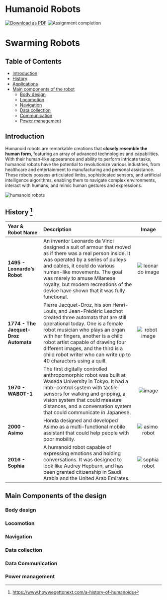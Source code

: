 # Humanoid Robots

[![Download as PDF](https://img.shields.io/badge/Download%20as%20PDF-EF3939?style=flat-square&logo=adobeacrobatreader&logoColor=white&color=black&labelColor=ec1c24)](https://mdtopdf.up.railway.app/convertPdf?url=https://github.com/iqfareez/MCTE-4362-Robotic-Hardware/blob/main/Week11/Humanoid.md)
![Assignment completion](https://img.shields.io/badge/Status-In%20progress-yellow?style=flat-square)

# Swarming Robots

## Table of Contents

- [Introduction](#introduction)
- [History](#history)
- [Applications](#applications)
- [Main components of the robot](#main-components-of-the-vehicle)
  - [Body design](#body-design)
  - [Locomotion](#Locomotion)
  - [Navigation](#navigation)
  - [Data collection](#data-collection)
  - [Communication](#communication)
  - [Power management](#power-management)

## Introduction

Humanoid robots are remarkable creations that **closely resemble the human form**, featuring an array of advanced technologies and capabilities. With their human-like appearance and ability to perform intricate tasks, humanoid robots have the potential to revolutionize various industries, from healthcare and entertainment to manufacturing and personal assistance. These robots possess articulated limbs, sophisticated sensors, and artificial intelligence algorithms, enabling them to navigate complex environments, interact with humans, and mimic human gestures and expressions.

![humanoid robots](https://github.com/iqfareez/MCTE-4362-Robotic-Hardware/assets/60868965/f60ae85a-0565-4407-b578-84e538f9d252)

## History [^1]

| Year & Robot Name                    | Description                                                                                                                                                                                                                                                                                                                                                       |                                                                                                 Image                                                                                                  |
| :----------------------------------- | :---------------------------------------------------------------------------------------------------------------------------------------------------------------------------------------------------------------------------------------------------------------------------------------------------------------------------------------------------------------- | :----------------------------------------------------------------------------------------------------------------------------------------------------------------------------------------------------: |
| **1495 - Leonardo’s Robot**          | An inventor Leonardo da Vinci designed a suit of armour that moved as if there was a real person inside. It was operated by a series of pulleys and cables, it could do various human-like movements. The goal was merely to amuse Milanese royalty, but modern recreations of the device have shown that it was fully functional.                                |                                       ![leonardo image](https://upload.wikimedia.org/wikipedia/commons/thumb/4/45/Leonardo-Robot3.jpg/440px-Leonardo-Robot3.jpg)                                       |
| **1774 - The Jacquet-Droz Automata** | Pierre Jacquet-Droz, his son Henri-Louis, and Jean-Frédéric Leschot created three automata that are still operational today. One is a female robot musician who plays an organ with her fingers, another is a child robot artist capable of drawing four different images, and the third is a child robot writer who can write up to 40 characters using a quill. |                          ![robot image](https://images.squarespace-cdn.com/content/v1/58bb0536893fc04255997b40/1534602058526-D1HXFNZSNJGU0IVWX0G5/Jaquet+Droz+History+4.jpg)                           |
| **1970 - WABOT-1**                   | The first digitally controlled anthropomorphic robot was built at Waseda University in Tokyo. It had a limb-control system with tactile sensors for walking and gripping, a vision system that could measure distances, and a conversation system that could communicate in Japanese.                                                                             |                                                ![image](https://bostonglobalforum.org/aiwsin/wp-content/uploads/sites/18/2021/01/c7d5b.179.large_.jpg)                                                 |
| **2000 - Asimo**                     | Honda designed and developed Asimo as a multi-functional mobile assistant that could help people with poor mobility.                                                                                                                                                                                                                                              | ![asimo robot](https://www.cnet.com/a/img/resize/eda639c60821807e9759bb305152838b58ff5c3e/hub/2014/04/17/94b3b33e-eda0-459d-a5e2-7a75c7b3e80a/485318345.jpg?auto=webp&fit=crop&height=1200&width=1200) |
| **2016 - Sophia**                    | A humanoid robot capable of expressing emotions and holding conversations. It was designed to look like Audrey Hepburn, and has been granted citizenship in Saudi Arabia and the United Arab Emirates.                                                                                                                                                            |                         ![sophia robot](https://upload.wikimedia.org/wikipedia/commons/1/1e/Sophia_at_the_AI_for_Good_Global_Summit_2018_%2827254369347%29_%28cropped%29.jpg)                          |

[^1]: https://www.howwegettonext.com/a-history-of-humanoids

## Main Components of the design

### Body design

### Locomotion

### Navigation

### Data collection

### Data Communication

### Power management
